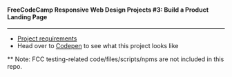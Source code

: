 #### FreeCodeCamp Responsive Web Design Projects #3: Build a Product Landing Page
---
- [Project requirements](https://www.freecodecamp.org/learn/responsive-web-design/responsive-web-design-projects/build-a-product-landing-page)
- Head over to [Codepen](https://codepen.io/Songluck/full/jObXYgK) to see what this project looks like

** Note: FCC testing-related code/files/scripts/npms are not included in this repo.

